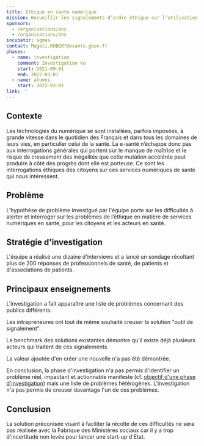 ```yaml
---
title: Ethique en santé numérique
mission: Recueillir les signalements d’ordre éthique sur l’utilisation du numérique en santé
sponsors:
  - /organisations/ans
  - /organisations/dns
incubator: sgmas
contact: Magali.ROBERT@esante.gouv.fr
phases:
  - name: investigation
    comment: Investigation ko
    start: 2021-09-01
    end: 2022-03-01
  - name: alumni
    start: 2022-03-01
link: ''
---
```

## Contexte

Les technologies du numérique se sont installées, parfois imposées, à grande vitesse dans le quotidien des Français et dans tous les domaines de leurs vies, en particulier celui de la santé. La e-santé n’échappe donc pas aux interrogations générales qui portent sur le manque de maîtrise et le risque de creusement des inégalités que cette mutation accélérée peut produire à côté des progrès dont elle est porteuse. Ce sont les interrogations éthiques des citoyens sur ces services numériques de santé qui nous intéressent.

## Problème

L'hypothèse de problème investigué par l'équipe porte sur les difficultés à alerter et interroger sur les problèmes de l’éthique en matière de services numériques en santé, pour les citoyens et les acteurs en santé.

## Stratégie d'investigation

L'équipe a réalisé une dizaine d'interviews et a lancé un sondage récoltant plus de 200 réponses de professionnels de santé, de patients et d'associations de patients.

## Principaux enseignements

L'investigation a fait apparaître une liste de problèmes concernant des publics différents.

Les intrapreneures ont tout de même souhaité creuser la solution "outil de signalement".

Le benchmark des solutions existantes démontre qu'il existe déjà plusieurs acteurs qui traitent de ces signalements.

La valeur ajoutée d'en créer une nouvelle n'a pas été démontrée.

En conclusion, la phase d'investigation n'a pas permis d'identifier un problème réel, impactant et actionnable manifeste (cf. [objectif d'une phase d'investigation](https://beta.gouv.fr/approche/investigation)) mais une liste de problèmes hétérogènes. L'investigation n'a pas permis de creuser davantage l'un de ces problèmes.

## Conclusion

La solution préconisée visant à faciliter la récolte de ces difficultés ne sera pas réalisée avec la Fabrique des Ministères sociaux car il y a trop d'incertitude non levée pour lancer une start-up d'Etat.
